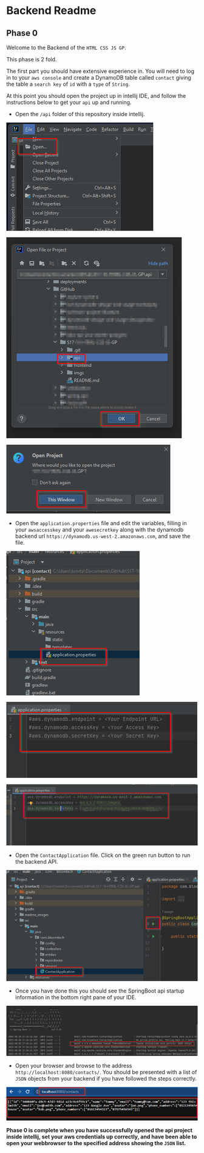 # Backend Readme

## Phase 0
Welcome to the Backend of the `HTML CSS JS GP`.

This phase is 2 fold. 

The first part you should have extensive experience in. You will need to log in to your `aws console` and create a DynamoDB table called `contact` giving the table a `search key` of `id` with a `type` of `String`.

At this point you should open the project up in intellij IDE, and follow the instructions below to get your `api` up and running.

- Open the `/api` folder of this repository inside intellij.

![](readme_images/open2.png)

![](readme_images/open3.png)

![](readme_images/open4.png)

- Open the `application.properties` file and edit the variables, filling in your `awsaccesskey` and your `awesecretkey` along with the dynamodb backend url `https://dynamodb.us-west-2.amazonaws.com`, and save the file.

![](readme_images/open5.png)

![](readme_images/open6.png)

![](readme_images/open7.png)

- Open the `ContactApplication` file. Click on the green run button to run the backend API. 

![](readme_images/openandrun.png)

- Once you have done this you should see the SpringBoot api startup information in the bottom right pane of your IDE.

![](readme_images/running.png)

- Open your browser and browse to the address `http://localhost:8080/contacts/`. You should be presented with a list of `JSON` objects from your backend if you have followed the steps correctly.

![](readme_images/openbrowser.png)

**Phase 0 is complete when you have successfully opened the api project inside intellij, set your aws credentials up correctly, and have been able to open your webbrowser to the specified address showing the `JSON` list.** 
